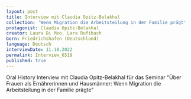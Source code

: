 ```yaml
---
layout: post
title: Interview mit Claudia Opitz-Belakhal
collection: 'Wenn Migration die Arbeitsteilung in der Familie prägt'
protagonist: Claudia Opitz-Belakhal
creator: Laura Di Meo, Lara Rufibach
born: Friedrichshafen (Deutschland)
language: Deutsch
interviewDate: 11.10.2022
permalink: Interview_6519
published: true
---
```

Oral History Interview mit Claudia Opitz-Belakhal für das Seminar "Über Frauen als Ernährerinnen und Hausmänner: Wenn Migration die Arbeitsteilung in der Familie prägte"